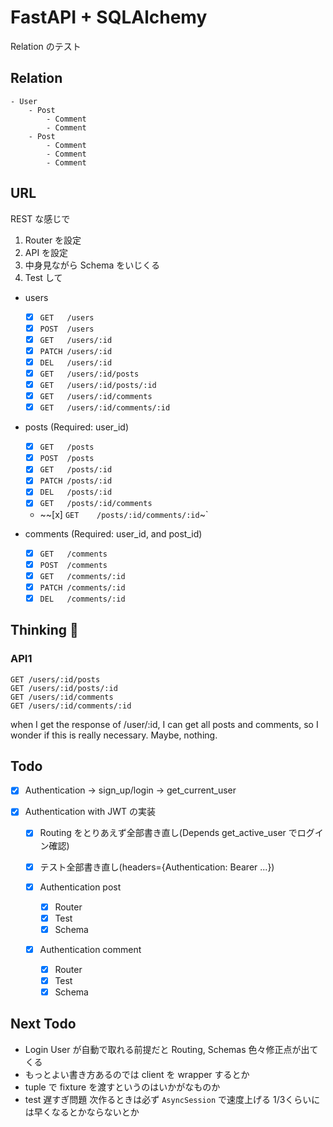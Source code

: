 # FastAPI + SQLAlchemy

Relation のテスト

## Relation

```
- User
    - Post
        - Comment
        - Comment
    - Post
        - Comment
        - Comment
        - Comment
```

## URL

REST な感じで

1. Router を設定
2. API を設定
3. 中身見ながら Schema をいじくる
4. Test して

- users

  - [x] `GET   /users`
  - [x] `POST  /users`
  - [x] `GET   /users/:id`
  - [x] `PATCH /users/:id`
  - [x] `DEL   /users/:id`
  - [x] `GET   /users/:id/posts`
  - [x] `GET   /users/:id/posts/:id`
  - [x] `GET   /users/:id/comments`
  - [x] `GET   /users/:id/comments/:id`

- posts (Required: user_id)

  - [x] `GET   /posts`
  - [x] `POST  /posts`
  - [x] `GET   /posts/:id`
  - [x] `PATCH /posts/:id`
  - [x] `DEL   /posts/:id`
  - [x] `GET   /posts/:id/comments`
  - ~~[x] `GET    /posts/:id/comments/:id`~`

- comments (Required: user_id, and post_id)

  - [x] `GET   /comments`
  - [x] `POST  /comments`
  - [x] `GET   /comments/:id`
  - [x] `PATCH /comments/:id`
  - [x] `DEL   /comments/:id`

## Thinking 🤔

### API1

```
GET /users/:id/posts
GET /users/:id/posts/:id
GET /users/:id/comments
GET /users/:id/comments/:id
```

when I get the response of /user/:id,
I can get all posts and comments, so I wonder if this is really necessary.
Maybe, nothing.

## Todo

- [x] Authentication -> sign_up/login -> get_current_user

- [x] Authentication with JWT の実装

  - [x] Routing をとりあえず全部書き直し(Depends get_active_user でログイン確認)
  - [x] テスト全部書き直し(headers={Authentication: Bearer ...})
  - [x] Authentication post

    - [x] Router
    - [x] Test
    - [x] Schema

  - [x] Authentication comment

    - [x] Router
    - [x] Test
    - [x] Schema

## Next Todo

- Login User が自動で取れる前提だと Routing, Schemas 色々修正点が出てくる
- もっとよい書き方あるのでは client を wrapper するとか
- tuple で fixture を渡すというのはいかがなものか
- test 遅すぎ問題 次作るときは必ず `AsyncSession` で速度上げる 1/3くらいには早くなるとかならないとか
